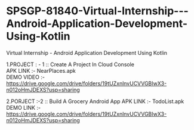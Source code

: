 # SPSGP-81840-Virtual-Internship---Android-Application-Development-Using-Kotlin
Virtual Internship - Android Application Development Using Kotlin


                                                            
1.PROJECT : - 1  :: Create A Project In Cloud Console                                         
APK LINK :-  NearPlaces.apk                                                               
DEMO VIDEO :- https://drive.google.com/drive/folders/19tUZxnlnvUCVVGBIwX3-n012oHmJDEXS?usp=sharing


2.PORJECT :-2 :: Build A Grocery Android App 
APK LINK :-  TodoList.apk
DEMO LINK :- https://drive.google.com/drive/folders/19tUZxnlnvUCVVGBIwX3-n012oHmJDEXS?usp=sharing





